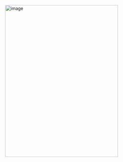 <img width="365" height="489" alt="image" src="https://github.com/user-attachments/assets/75a0a6c0-4232-4636-8f36-00fb704a5155" />
